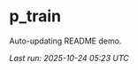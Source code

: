 # p_train

Auto-updating README demo.

<!--START_SECTION:status-->
_Last run: 2025-10-24 05:23 UTC_
<!--END_SECTION:status-->








































































































































































































































































































































































































































































































































































































































































































































































































































































































































































































































































































































































































































































































































































































































